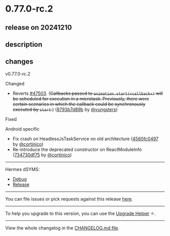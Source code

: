# 0.77.0-rc.2

## release on 20241210
## description
## changes
v0.77.0-rc.2

Changed

* Reverts <a class="issue-link js-issue-link" data-error-text="Failed to load title" data-id="2642890209" data-permission-text="Title is private" data-url="https://github.com/facebook/react-native/issues/47503" data-hovercard-type="pull_request" data-hovercard-url="/facebook/react-native/pull/47503/hovercard" href="https://github.com/facebook/react-native/pull/47503">#47503</a>. (<del>Callbacks passed to <code>animation.start(&lt;callback&gt;)</code> will be scheduled for execution in a microtask. Previously, there were certain scenarios in which the callback could be synchronously executed by <code>start</code>.</del>) (<a href="https://github.com/facebook/react-native/commit/8793b7d89bcafdfcca7ecb953e60882b67ffc807">8793b7d89b</a> by <a href="https://github.com/yungsters">@yungsters</a>)

Fixed

Android specific

* Fix crash on HeadlessJsTaskService on old architecture (<a href="https://github.com/facebook/react-native/commit/4560fc049748a345d5945bc08d43f4b61ca51ff3">4560fc0497</a> by <a href="https://github.com/cortinico">@cortinico</a>)
* Re-introduce the deprecated constructor on ReactModuleInfo (<a href="https://github.com/facebook/react-native/commit/734730df75b3bdddeb5dbe65f4151cc92b988303">734730df75</a> by <a href="https://github.com/cortinico">@cortinico</a>)

*** ** * ** ***

Hermes dSYMS:

* <a href="https://repo1.maven.org/maven2/com/facebook/react/react-native-artifacts//react-native-artifacts--hermes-framework-dSYM-debug.tar.gz" rel="nofollow">Debug</a>
* <a href="https://repo1.maven.org/maven2/com/facebook/react/react-native-artifacts//react-native-artifacts--hermes-framework-dSYM-release.tar.gz" rel="nofollow">Release</a>

*** ** * ** ***

You can file issues or pick requests against this release <a href="https://github.com/reactwg/react-native-releases/issues/new/choose">here</a>.

*** ** * ** ***

To help you upgrade to this version, you can use the <a href="https://react-native-community.github.io/upgrade-helper/" rel="nofollow">Upgrade Helper</a> ⚛️.

*** ** * ** ***

View the whole changelog in the <a href="https://github.com/facebook/react-native/blob/main/CHANGELOG.md">CHANGELOG.md file</a>.


